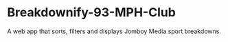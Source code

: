 # Breakdownify-93-MPH-Club
A web app that sorts, filters and displays Jomboy Media sport breakdowns.
